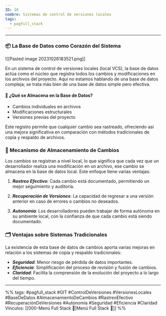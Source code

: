 ```yaml
---
ID: 10
nombre: Sistemas de control de versiones locales
tags:
  - pagfull_stack
---
```

___
### 📦 La Base de Datos como Corazón del Sistema 

![[Pasted image 20231026183521.png]]

En un sistema de control de versiones locales (local VCS), la base de datos actúa como el núcleo que registra todos los cambios y modificaciones en los archivos del proyecto. Aquí no estamos hablando de una base de datos compleja; se trata más bien de una base de datos simple pero efectiva.

#### 🧬 ¿Qué se Almacena en la Base de Datos?

- Cambios individuales en archivos
- Modificaciones estructurales
- Versiones previas del proyecto

Este registro permite que cualquier cambio sea rastreado, ofreciendo así una mejora significativa en comparación con métodos tradicionales de copia y respaldo de archivos.

### 🔄 Mecanismo de Almacenamiento de Cambios

Los cambios se registran a nivel local, lo que significa que cada vez que un desarrollador realiza una modificación en un archivo, ese cambio se almacena en la base de datos local. Este enfoque tiene varias ventajas:

1. ***Rastreo Efectivo***: Cada cambio está documentado, permitiendo un mejor seguimiento y auditoría.
  
2. ***Recuperación de Versiones***: La capacidad de regresar a una versión anterior en caso de errores o cambios no deseados.
  
3. ***Autonomía***: Los desarrolladores pueden trabajar de forma autónoma en su ambiente local, con la confianza de que cada cambio está siendo documentado.

### 🗂 Ventajas sobre Sistemas Tradicionales

La existencia de esta base de datos de cambios aporta varias mejoras en relación a los sistemas de copia y respaldo tradicionales:

- ***Seguridad***: Menor riesgo de pérdida de datos importantes.
- ***Eficiencia***: Simplificación del proceso de revisión y fusión de cambios.
- ***Claridad***: Facilita la comprensión de la evolución del proyecto a lo largo del tiempo.

___
%%
tags: #pagfull_stack #GIT #ControlDeVersiones #VersionesLocales #BaseDeDatos #AlmacenamientoDeCambios #RastreoEfectivo #RecuperaciónDeVersiones #Autonomía #Seguridad #Eficiencia #Claridad
Vínculos:  [[000-Menú Full Stack 📃|Menú Full Stack 📃]]
%%